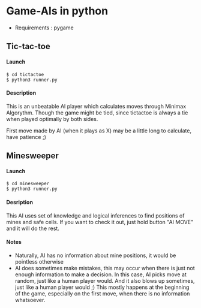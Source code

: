 # Game-AIs in python
- Requirements : pygame

## Tic-tac-toe

#### Launch
    $ cd tictactoe
    $ python3 runner.py

#### Description
This is an unbeatable AI player which calculates moves through Minimax Algorythm.
Though the game might be tied, since tictactoe is always a tie when played optimally by both sides.

First move made by AI (when it plays as X) may be a little long to calculate, have patience ;)

## Minesweeper

#### Launch
    $ cd minesweeper
    $ python3 runner.py

#### Desription
This AI uses set of knowledge and logical inferences to find positions of mines and safe cells. If you want to check it out, just hold button "AI MOVE" and it will do the rest.

#### Notes
- Naturally, AI has no information about mine positions, it would be pointless otherwise
- AI does sometimes make mistakes, this may occur when there is just not enough information to make a decision. In this case, AI picks move at random, just like a human player would. And it also blows up sometimes, just like a human player would ;) This mostly happens at the beginning of the game, especially on the first move, when there is no information whatsoever.  